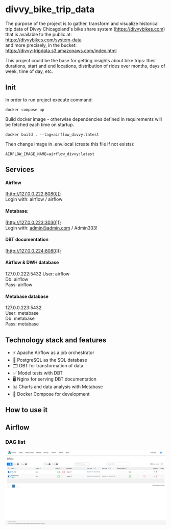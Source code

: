 # divvy_bike_trip_data

The purpose of the project is to gather, transform and visualize historical trip data of Divvy Chicagoland's bike share 
system (https://divvybikes.com) that is available to the public at:  
https://divvybikes.com/system-data  
and more precisely, in the bucket:  
https://divvy-tripdata.s3.amazonaws.com/index.html

This project could be the base for getting insights about bike trips: their durations, start and end locations, 
distribution of rides over months, days of week, time of day, etc.

## Init

In order to run project execute command:
```
docker compose up
```

Build docker image - otherwise dependencies defined in requirements will be fetched each time on startup.
```
docker build . --tag=airflow_divvy:latest
```

Then change image in .env.local (create this file if not exists):
```
AIRFLOW_IMAGE_NAME=airflow_divvy:latest
```

## Services

#### Airflow
[http://127.0.0.222:8080]()  
Login with: airflow / airflow

#### Metabase:  
[http://127.0.0.223:3030]()  
Login with: admin@admin.com / Admin333!

#### DBT documentation
[http://127.0.0.224:8080]()

#### Airflow & DWH database
127.0.0.222:5432
User: airflow  
Db: airflow  
Pass: airflow  

#### Metabase database
127.0.0.223:5432  
User: metabase  
Db: metabase  
Pass: metabase  

## Technology stack and features

- ⚡ Apache Airflow as a job orchestrator
- 💾 PostgreSQL as the SQL database
- 🗂️ DBT for transformation of data
- ✅ Model tests with DBT
- 🖥️ Nginx for serving DBT documentation
- 📊 Charts and data analysis with Metabase
- 🐋 Docker Compose for development

## How to use it

## Airflow

### DAG list

[![Airflow DAG list](img/airflow_dags.png)](https://github.com/brodi-333/divvy_bike_trip_data)
